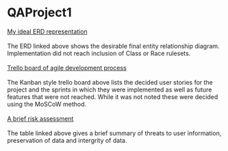# QAProject1

[My ideal ERD representation](https://drive.google.com/file/d/1-ukFDbqeWsIfEVCPUWOmNFj9W95Ktbze/view?usp=sharing)
<br>
<br>
The ERD linked above shows the desirable final entity relationship diagram. Implementation did not reach inclusion of Class or Race rulesets.
<br>
<br>
[Trello board of agile development process](https://trello.com/b/P9M2NvAt)
<br>
<br>
The Kanban style trello board above lists the decided user stories for the project and the sprints in which they were implemented as well as future features that were not reached. While it was not noted these were decided using the MoSCoW method.
<br>
<br>
[A brief risk assessment](https://1drv.ms/w/s!AhSuBRLI6vRYsWXDDgt6qmgNjH57?e=LUZDzE)
<br>
<br>
The table linked above gives a brief summary of threats to user information, preservation of data and intergrity of data.
